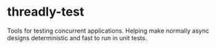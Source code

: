 # threadly-test
Tools for testing concurrent applications.  Helping make normally async designs deterministic and fast to run in unit tests.
